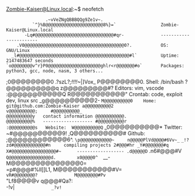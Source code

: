 Zombie-Kaiser@Linux.local:~$ neofetch

                   .~vVeZNgQBBBQQg9Ze1v~.                   
              `^}%B@@@@@@@@@@@@@@@@@@@@@@8%}=`                 Zombie-Kaiser@Linux.local
           -Lq#@@@@@@@@@@@@@@@@@@@@@@@@@@@@@@#qr-              -----------------------
        .V0@@@@@@@@@@@@@@@@@@@@@@@@@@@@@@@@@@@@@@0?.           OS: GNU/Linux
      _l#@@@@@@@@@@@@@@@@@@@@@@@@@@@@@@@@@@@@@@@@@@#l`         Uptime: 2147483647 seconds
    `o@@@@@@@@v^r}P0@@@@@@@@@@@@@@@@@@@@ghlr<r@@@@@@@#o`       Packages: python3, gcc, node, nasm, 3 others...
   ;0@@@@@@@@0      .?szL?*;!!!!~*|]Vox_      P@@@@@@@@0.      Shell: /bin/bash
  ?@@@@@@@@@@q                                z@@@@@@@@@#?     Editors: vim, vscode
 :@@@@@@@@@@@Q                                R@@@@@@@@@@@"    Crontab: code, exploit dev, linux src
_g@@@@@@@@@@2-                                `M@@@@@@@@@@0    Home: git@github.com:Zombie-Kaiser
a@@@@@@@@@@2                                    v@@@@@@@@@@;    
#@@@@@@@@@@_                                     @@@@@@@@@@y   contact information
@@@@@@@@@@@.                                     @@@@@@@@@@%   -------------------
#@@@@@@@@@@r                                    :@@@@@@@@@@s   Website: 
W@@@@@@@@@@Q`                                  _0@@@@@@@@@@*   Twitter: 
~#@@@@@@@@@@9!                                ,Q@@@@@@@@@@#    Github: 
 ;@@@@@@@@@@@@6^.                          `\p@@@@@@@@@@@@~    
  n@@@@@PlVd@@@@#6Vv~_`              `_!?zd#@@@@@@@@@@@@#n     compiling projects
   2#@@@#hr _Y#@@@@@@@#q`          `X#@@@@@@@@@@@@@@@@@#~      ------------------
    .d@@@@@D` .n6#@@@#V`             Q@@@@@@@@@@@@@@@@d.       
      x0@@@@0^   `__-                M@@@@@@@@@@@@@@0=         
        =p#@@@#%Il]]L1,              M@@@@@@@@@@@#V=           
          `vR#@@@@@@@@?              M@@@@@@@@#Pv`             
              "Lf8@@@@v              q@@@#Qa?:                 
                  -!v|`              _?v!`
